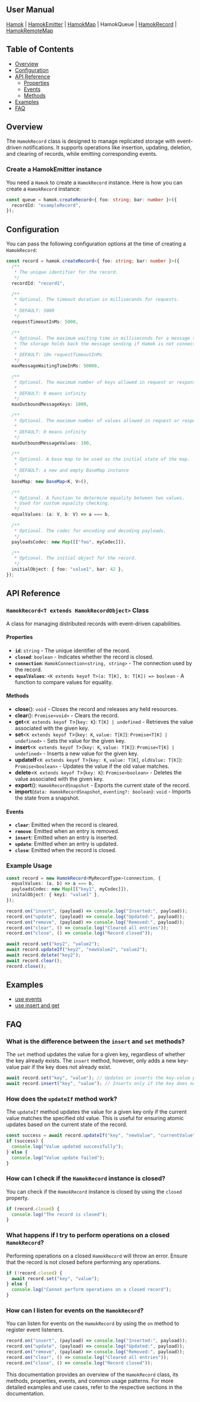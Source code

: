 ## User Manual

[Hamok](./index.md) | [HamokEmitter](./emitter.md) | [HamokMap](./map.md) | HamokQueue | [HamokRecord](./record.md) | [HamokRemoteMap](./remoteMap.md)

## Table of Contents

- [Overview](#overview)
- [Configuration](#configuration)
- [API Reference](#api-reference)
  - [Properties](#properties)
  - [Events](#events)
  - [Methods](#methods)
- [Examples](#examples)
- [FAQ](#faq)

## Overview

The `HamokRecord` class is designed to manage replicated storage with event-driven notifications. It supports operations like insertion, updating, deletion, and clearing of records, while emitting corresponding events.

### Create a HamokEmitter instance

You need a `Hamok` to create a `HamokRecord` instance. Here is how you can create a `HamokRecord` instance:

```typescript
const queue = hamok.createRecord<{ foo: string; bar: number }>({
  recordId: "exampleRecord",
});
```

## Configuration

You can pass the following configuration options at the time of creating a `HamokRecord`:

```typescript
const record = hamok.createRecord<{ foo: string; bar: number }>({
  /**
   * The unique identifier for the record.
   */
  recordId: "record1",

  /**
   * Optional. The timeout duration in milliseconds for requests.
   *
   * DEFAULT: 5000
   */
  requestTimeoutInMs: 5000,

  /**
   * Optional. The maximum waiting time in milliseconds for a message to be sent.
   * The storage holds back the message sending if Hamok is not connected to a grid or not part of a network.
   *
   * DEFAULT: 10x requestTimeoutInMs
   */
  maxMessageWaitingTimeInMs: 50000,

  /**
   * Optional. The maximum number of keys allowed in request or response messages.
   *
   * DEFAULT: 0 means infinity
   */
  maxOutboundMessageKeys: 1000,

  /**
   * Optional. The maximum number of values allowed in request or response messages.
   *
   * DEFAULT: 0 means infinity
   */
  maxOutboundMessageValues: 100,

  /**
   * Optional. A base map to be used as the initial state of the map.
   *
   * DEFAULT: a new and empty BaseMap instance
   */
  baseMap: new BaseMap<K, V>(),

  /**
   * Optional. A function to determine equality between two values.
   * Used for custom equality checking.
   */
  equalValues: (a: V, b: V) => a === b,

  /**
   * Optional. The codec for encoding and decoding payloads.
   */
  payloadsCodec: new Map([["foo", myCodec]]),

  /**
   * Optional. The initial object for the record.
   */
  initialObject: { foo: "value1", bar: 42 },
});
```

## API Reference

### `HamokRecord<T extends HamokRecordObject>` Class

A class for managing distributed records with event-driven capabilities.

#### Properties

- **`id`**: `string` - The unique identifier of the record.
- **`closed`**: `boolean` - Indicates whether the record is closed.
- **`connection`**: `HamokConnection<string, string>` - The connection used by the record.
- **`equalValues`**: `<K extends keyof T>(a: T[K], b: T[K]) => boolean` - A function to compare values for equality.

#### Methods

- **close**(): `void` - Closes the record and releases any held resources.
- **clear**(): `Promise<void>` - Clears the record.
- **get**<`K extends keyof T`>(`key: K`): `T[K] | undefined` - Retrieves the value associated with the given key.
- **set**<`K extends keyof T`>(`key: K`, `value: T[K]`): `Promise<T[K] | undefined>` - Sets the value for the given key.
- **insert**<`K extends keyof T`>(`key: K`, `value: T[K]`): `Promise<T[K] | undefined>` - Inserts a new value for the given key.
- **updateIf**<`K extends keyof T`>(`key: K`, `value: T[K]`, `oldValue: T[K]`): `Promise<boolean>` - Updates the value if the old value matches.
- **delete**<`K extends keyof T`>(`key: K`): `Promise<boolean>` - Deletes the value associated with the given key.
- **export**(): `HamokRecordSnapshot` - Exports the current state of the record.
- **import**(`data: HamokRecordSnapshot`, `eventing?: boolean`): `void` - Imports the state from a snapshot.

#### Events

- **`clear`**: Emitted when the record is cleared.
- **`remove`**: Emitted when an entry is removed.
- **`insert`**: Emitted when an entry is inserted.
- **`update`**: Emitted when an entry is updated.
- **`close`**: Emitted when the record is closed.

### Example Usage

```typescript
const record = new HamokRecord<MyRecordType>(connection, {
  equalValues: (a, b) => a === b,
  payloadsCodec: new Map([["key1", myCodec]]),
  initalObject: { key1: "value1" },
});

record.on("insert", (payload) => console.log("Inserted:", payload));
record.on("update", (payload) => console.log("Updated:", payload));
record.on("remove", (payload) => console.log("Removed:", payload));
record.on("clear", () => console.log("Cleared all entries"));
record.on("close", () => console.log("Record closed"));

await record.set("key2", "value2");
await record.updateIf("key2", "newValue2", "value2");
await record.delete("key2");
await record.clear();
record.close();
```

## Examples

- [use events](https://github.com/balazskreith/hamok-ts/blob/main/examples/src/record-events-example.ts)
- [use insert and get](https://github.com/balazskreith/hamok-ts/blob/main/examples/src/record-insert-get-example.ts)

## FAQ

### What is the difference between the `insert` and `set` methods?

The `set` method updates the value for a given key, regardless of whether the key already exists. The `insert` method, however, only adds a new key-value pair if the key does not already exist.

```typescript
await record.set("key", "value"); // Updates or inserts the key-value pair
await record.insert("key", "value"); // Inserts only if the key does not exist
```

### How does the `updateIf` method work?

The `updateIf` method updates the value for a given key only if the current value matches the specified old value. This is useful for ensuring atomic updates based on the current state of the record.

```typescript
const success = await record.updateIf("key", "newValue", "currentValue");
if (success) {
  console.log("Value updated successfully");
} else {
  console.log("Value update failed");
}
```

### How can I check if the `HamokRecord` instance is closed?

You can check if the `HamokRecord` instance is closed by using the `closed` property.

```typescript
if (record.closed) {
  console.log("The record is closed");
}
```

### What happens if I try to perform operations on a closed `HamokRecord`?

Performing operations on a closed `HamokRecord` will throw an error. Ensure that the record is not closed before performing any operations.

```typescript
if (!record.closed) {
  await record.set("key", "value");
} else {
  console.log("Cannot perform operations on a closed record");
}
```

### How can I listen for events on the `HamokRecord`?

You can listen for events on the `HamokRecord` by using the `on` method to register event listeners.

```typescript
record.on("insert", (payload) => console.log("Inserted:", payload));
record.on("update", (payload) => console.log("Updated:", payload));
record.on("remove", (payload) => console.log("Removed:", payload));
record.on("clear", () => console.log("Cleared all entries"));
record.on("close", () => console.log("Record closed"));
```

This documentation provides an overview of the `HamokRecord` class, its methods, properties, events, and common usage patterns. For more detailed examples and use cases, refer to the respective sections in the documentation.
